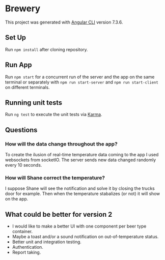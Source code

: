 # Brewery

This project was generated with [Angular CLI](https://github.com/angular/angular-cli) version 7.3.6.

## Set Up
Run `npm install` after cloning repository.

## Run App

Run `npm start` for a concurrent run of the server and the app on the same terminal or separately with `npm run start-server` and `npm run start-client` on different terminals.

## Running unit tests

Run `ng test` to execute the unit tests via [Karma](https://karma-runner.github.io).

## Questions 

### How will the data change throughout the app?
To create the ilusion of real-time temperature data coming to the app I used websockets from socketIO. The server sends new data changed randomly every 10 seconds.

### How will Shane correct the temperature?
I suppose Shane will see the notification and solve it by closing the trucks door for example. Then when the temperature stabalizes (or not) it will show on the app.

## What could be better for version 2
* I would like to make a better UI with one component per beer type container.
* Maybe a toast and/or a sound notification on out-of-temperature status.
* Better unit and integration testing.
* Authentication.
* Report taking.


